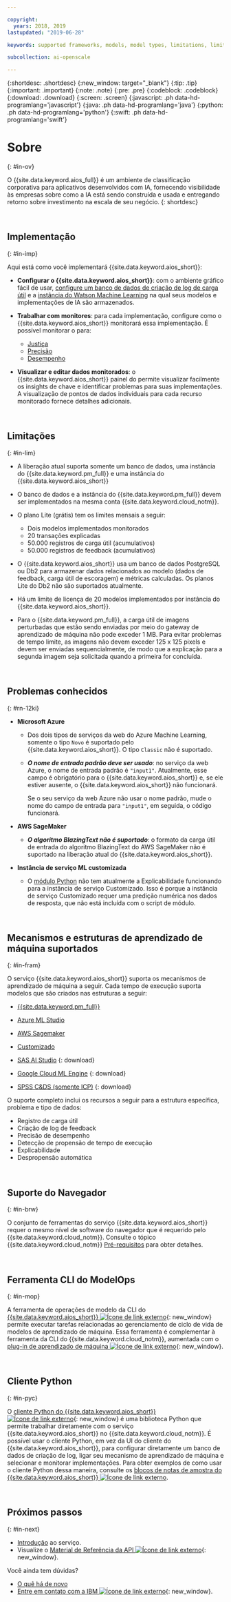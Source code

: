 ```yaml
---

copyright:
  years: 2018, 2019
lastupdated: "2019-06-28"

keywords: supported frameworks, models, model types, limitations, limits

subcollection: ai-openscale

---
```


{:shortdesc: .shortdesc}
{:new_window: target="_blank"}
{:tip: .tip}
{:important: .important}
{:note: .note}
{:pre: .pre}
{:codeblock: .codeblock}
{:download: .download}
{:screen: .screen}
{:javascript: .ph data-hd-programlang='javascript'}
{:java: .ph data-hd-programlang='java'}
{:python: .ph data-hd-programlang='python'}
{:swift: .ph data-hd-programlang='swift'}

# Sobre
{: #in-ov}

O {{site.data.keyword.aios_full}} é um ambiente de classificação corporativa para aplicativos desenvolvidos com IA, fornecendo visibilidade às empresas sobre como a IA está sendo construída e usada e entregando retorno sobre investimento na escala de seu negócio.
{: shortdesc}

<p>&nbsp;</p>

## Implementação
{: #in-imp}

Aqui está como você implementará {{site.data.keyword.aios_short}}:

- **Configurar o {{site.data.keyword.aios_short}}**: com o ambiente gráfico fácil de usar, [configure um banco de dados de criação de log de carga útil](/docs/services/ai-openscale?topic=ai-openscale-connect-db) e a [instância do Watson Machine Learning](/docs/services/ai-openscale?topic=ai-openscale-wml-connect) na qual seus modelos e implementações de IA são armazenados.

- **Trabalhar com monitores**: para cada implementação, configure como o {{site.data.keyword.aios_short}} monitorará essa implementação. É possível monitorar o para:

    - [Justiça](/docs/services/ai-openscale?topic=ai-openscale-mf-monitor)
    - [Precisão](/docs/services/ai-openscale?topic=ai-openscale-acc-monitor)
    - [Desempenho](/docs/services/ai-openscale?topic=ai-openscale-anlz_metrics#anlz_metrics_performance)

- **Visualizar e editar dados monitorados**: o {{site.data.keyword.aios_short}} painel do [](/docs/services/ai-openscale?topic=ai-openscale-io-ov) permite visualizar facilmente os insights de chave e identificar problemas para suas implementações. A visualização de pontos de dados individuais para cada recurso monitorado fornece detalhes adicionais.

<p>&nbsp;</p>

## Limitações
{: #in-lim}

- A liberação atual suporta somente um banco de dados, uma instância do {{site.data.keyword.pm_full}} e uma instância do {{site.data.keyword.aios_short}}

- O banco de dados e a instância do {{site.data.keyword.pm_full}} devem ser implementados
na mesma conta {{site.data.keyword.cloud_notm}}.

- O plano Lite (grátis) tem os limites mensais a seguir:

    - Dois modelos implementados monitorados
    - 20 transações explicadas
    - 50.000 registros de carga útil (acumulativos)
    - 50.000 registros de feedback (acumulativos)

- O {{site.data.keyword.aios_short}} usa um banco de dados PostgreSQL ou Db2 para
armazenar dados relacionados ao modelo (dados de feedback, carga útil de escoragem) e métricas calculadas. Os planos Lite do Db2 não são suportados atualmente.

- Há um limite de licença de 20 modelos implementados por instância do {{site.data.keyword.aios_short}}.

- Para o {{site.data.keyword.pm_full}}, a carga útil de imagens perturbadas que estão
sendo enviadas por meio do gateway de aprendizado de máquina não pode exceder 1 MB. Para evitar problemas
de tempo limite, as imagens não devem exceder 125 x 125 pixels e devem ser enviadas sequencialmente, de
modo que a explicação para a segunda imagem seja solicitada quando a primeira for concluída.


<p>&nbsp;</p>

## Problemas conhecidos
{: #rn-12ki}

- **Microsoft Azure**

    - Dos dois tipos de serviços da web do Azure Machine Learning, somente o tipo `Novo` é suportado pelo {{site.data.keyword.aios_short}}. O tipo `Classic` não é suportado.

    - __*O nome de entrada padrão deve ser usado*__: no serviço da web Azure, o nome de entrada padrão é `"input1"`. Atualmente, esse campo é obrigatório para o {{site.data.keyword.aios_short}} e, se ele estiver ausente, o {{site.data.keyword.aios_short}} não funcionará.

      Se o seu serviço da web Azure não usar o nome padrão, mude o nome do campo de entrada para `"input1"`, em seguida, o código funcionará.

- **AWS SageMaker**

    - __*O algoritmo BlazingText não é suportado*__: o formato da carga útil de entrada do algoritmo BlazingText do AWS SageMaker não é suportado na liberação atual do {{site.data.keyword.aios_short}}.

- **Instância de serviço ML customizada**

    - O [módulo Python](/docs/services/ai-openscale?topic=ai-openscale-as-module) não tem atualmente a Explicabilidade funcionando para a instância de serviço Customizado. Isso é porque a instância de serviço Customizado requer uma predição numérica nos dados de resposta, que não está incluída com o script de módulo.

<p>&nbsp;</p>

## Mecanismos e estruturas de aprendizado de máquina suportados
{: #in-fram}

O serviço {{site.data.keyword.aios_short}} suporta os mecanismos de aprendizado de máquina a seguir. Cada tempo de execução suporta modelos que são criados nas estruturas a seguir:

- [{{site.data.keyword.pm_full}}](/docs/services/ai-openscale?topic=ai-openscale-frmwrks-wml#frmwrks-wml) 
- [Azure ML Studio](/docs/services/ai-openscale?topic=ai-openscale-frmwrks-azure#frmwrks-azure)
- [AWS Sagemaker](/docs/services/ai-openscale?topic=ai-openscale-frmwrks-aws-sage#frmwrks-aws-sage)
- [Customizado](/docs/services/ai-openscale?topic=ai-openscale-frmwrks-custom#frmwrks-custom)


- [SAS AI Studio](/docs/services/ai-openscale?topic=ai-openscale-frmwrks-sas#frmwrks-sas)
{: download}
- [Google Cloud ML Engine](/docs/services/ai-openscale?topic=ai-openscale-frmwrks-google#frmwrks-google)
{: download}
- [SPSS C&DS (somente ICP)](/docs/services/ai-openscale?topic=ai-openscale-frmwrks-spss#frmwrks-spss)
{: download}

O suporte completo inclui os recursos a seguir para a estrutura específica, problema e tipo de dados:

- Registro de carga útil	
- Criação de log de feedback	
- Precisão de desempenho	
- Detecção de propensão de tempo de execução	
- Explicabilidade	
- Despropensão automática

<p>&nbsp;</p>

## Suporte do Navegador
{: #in-brw}

O conjunto de ferramentas do serviço {{site.data.keyword.aios_short}} requer o mesmo nível de software do navegador que é requerido pelo {{site.data.keyword.cloud_notm}}. Consulte o tópico {{site.data.keyword.cloud_notm}} [Pré-requisitos](/docs/overview?topic=overview-prereqs-platform#browsers-platform) para obter detalhes.

<p>&nbsp;</p>

## Ferramenta CLI do ModelOps
{: #in-mop}

A ferramenta de operações de modelo da CLI do [{{site.data.keyword.aios_short}} ![Ícone de link externo](../../icons/launch-glyph.svg "Ícone de link externo")](https://github.com/IBM-Watson/aiopenscale-modelops-cli){: new_window} permite executar tarefas relacionadas ao gerenciamento de ciclo de vida de modelos de aprendizado de máquina. Essa ferramenta é complementar à ferramenta da CLI do {{site.data.keyword.cloud_notm}}, aumentada com o [plug-in de aprendizado de máquina ![Ícone de link externo](../../icons/launch-glyph.svg "Ícone de link externo")](https://www.ibm.com/support/knowledgecenter/DSXDOC/analyze-data/ml_dlaas_environment.html){: new_window}.

<p>&nbsp;</p>

## Cliente Python
{: #in-pyc}

O [cliente Python do {{site.data.keyword.aios_short}} ![Ícone de link externo](../../icons/launch-glyph.svg "Ícone de link externo")](http://ai-openscale-python-client.mybluemix.net/){: new_window} é uma biblioteca Python que permite trabalhar diretamente com o serviço {{site.data.keyword.aios_short}} no {{site.data.keyword.cloud_notm}}. É possível usar o cliente Python, em vez da UI do cliente do {{site.data.keyword.aios_short}}, para configurar diretamente um banco de dados de criação de log, ligar seu mecanismo de aprendizado de máquina e selecionar e monitorar implementações. Para obter exemplos de como usar o cliente Python dessa maneira, consulte os [blocos de notas de amostra do {{site.data.keyword.aios_short}} ![Ícone de link externo](../../icons/launch-glyph.svg "Ícone de link externo")](https://github.com/pmservice/ai-openscale-tutorials/tree/master/notebooks).

<p>&nbsp;</p>

## Próximos passos
{: #in-next}

- [Introdução](/docs/services/ai-openscale?topic=ai-openscale-gettingstarted) ao serviço.
- Visualize o [Material de Referência da API ![Ícone de link externo](../../icons/launch-glyph.svg "Ícone de link externo")](https://{DomainName}/apidocs/ai-openscale){: new_window}.

Você ainda tem dúvidas? 

- [O quê há de novo](/docs/services/ai-openscale?topic=ai-openscale-rn-relnotes)
- [Entre em contato com a IBM ![Ícone de link externo](../../icons/launch-glyph.svg "Ícone de link externo")](https://www.ibm.com/account/reg/us-en/signup?formid=MAIL-watson){: new_window}.
